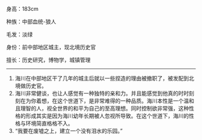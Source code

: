 身高：183cm

种族：中部血统-狼人

毛发：淡绿

身份：前中部地区城主，现北境历史官

擅长：历史研究，博物学，城镇管理

--------

1. 海川在中部地区干了几年的城主后就以一些捏造的理由被撤职了，被发配到北境做历史官。
2. 海川非常健谈，也让人感觉有一种独特的亲和力。并且能感觉到他真的时时刻刻在为你着想，在这个世道下，是非常难得的一种品质。海川本性是一个温和且理智的人，视全世界的和平为自己的至高理想。同时控制欲非常强，这种性格的形成其实是因为海川幼年长期被人忽视所导致。在这个世道下，海川的性格与环境简直格格不入。
3. “我要在废墟之上，建立一个没有泪水的乐园。”

